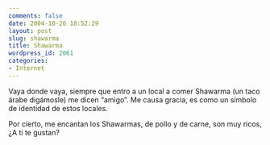 ```yaml
---
comments: false
date: 2004-10-26 18:52:29
layout: post
slug: shawarma
title: Shawarma
wordpress_id: 2061
categories:
- Internet
---
```


Vaya donde vaya, siempre que entro a un local a comer Shawarma (un taco árabe digámosle) me dicen “amigo”. Me causa gracia, es como un símbolo de identidad de estos locales.





Por cierto, me encantan los Shawarmas, de pollo y de carne, son muy ricos, ¿A ti te gustan?




 
